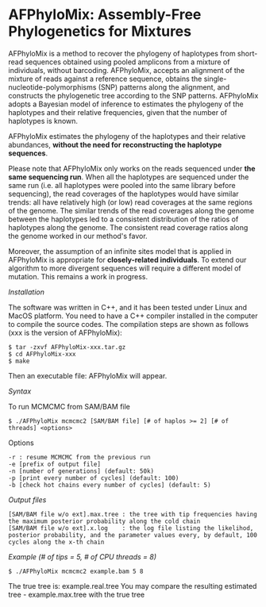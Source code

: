 # AFPhyloMix: Assembly-Free Phylogenetics for Mixtures

AFPhyloMix is a method to recover the phylogeny of haplotypes from short-read sequences obtained using pooled amplicons from a mixture of individuals, without barcoding. AFPhyloMix, accepts an alignment of the mixture of reads against a reference sequence, obtains the single-nucleotide-polymorphisms (SNP) patterns along the alignment, and constructs the phylogenetic tree according to the SNP patterns. AFPhyloMix adopts a Bayesian model of inference to estimates the phylogeny of the haplotypes and their relative frequencies, given that the number of haplotypes is known.

AFPhyloMix estimates the phylogeny of the haplotypes and their relative abundances, <b>without the need for reconstructing the haplotype sequences</b>.

Please note that AFPhyloMix only works on the reads sequenced under <b>the same sequencing run</b>. When all the haplotypes are sequenced under the same run (i.e. all haplotypes were pooled into the same library before sequencing), the read coverages of the haplotypes would have similar trends: all have relatively high (or low) read coverages at the same regions of the genome. The similar trends of the read coverages along the genome between the haplotypes led to a consistent distribution of the ratios of haplotypes along the genome. The consistent read coverage ratios along the genome worked in our method's favor.

Moreover, the assumption of an infinite sites model that is applied in AFPhyloMix is appropriate for <b>closely-related individuals</b>. To extend our algorithm to more divergent sequences will require a different model of mutation. This remains a work in progress.

*Installation*

The software was written in C++, and it has been tested under Linux and MacOS platform. You need
to have a C++ compiler installed in the computer to compile the source codes. The compilation steps
are shown as follows (xxx is the version of AFPhyloMix):

```
$ tar -zxvf AFPhyloMix-xxx.tar.gz
$ cd AFPhyloMix-xxx
$ make
```

Then an executable file: AFPhyloMix will appear. 

*Syntax*

To run MCMCMC from SAM/BAM file
```
$ ./AFPhyloMix mcmcmc2 [SAM/BAM file] [# of haplos >= 2] [# of threads] <options>
```

Options
```
-r : resume MCMCMC from the previous run
-e [prefix of output file]
-n [number of generations] (default: 50k)
-p [print every number of cycles] (default: 100)
-b [check hot chains every number of cycles] (default: 5)
```

*Output files*
```
[SAM/BAM file w/o ext].max.tree : the tree with tip frequencies having the maximum posterior probability along the cold chain
[SAM/BAM file w/o ext].x.log    : the log file listing the likelihod, posterior probability, and the parameter values every, by default, 100 cycles along the x-th chain
```

*Example (# of tips = 5, # of CPU threads = 8)*
```
$ ./AFPhyloMix mcmcmc2 example.bam 5 8
```

The true tree is: example.real.tree
You may compare the resulting estimated tree - example.max.tree with the true tree
